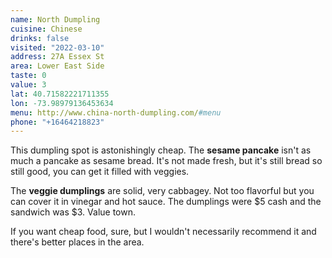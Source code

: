 ```yaml
---
name: North Dumpling
cuisine: Chinese
drinks: false
visited: "2022-03-10"
address: 27A Essex St
area: Lower East Side
taste: 0
value: 3
lat: 40.71582221711355
lon: -73.98979136453634
menu: http://www.china-north-dumpling.com/#menu
phone: "+16464218823"
---
```


This dumpling spot is astonishingly cheap. The **sesame pancake** isn't as much a pancake as sesame bread. It's not made fresh, but it's still bread so still good, you can get it filled with veggies.

The **veggie dumplings** are solid, very cabbagey. Not too flavorful but you can cover it in vinegar and hot sauce. The dumplings were $5 cash and the sandwich was $3. Value town.

If you want cheap food, sure, but I wouldn't necessarily recommend it and there's better places in the area.
